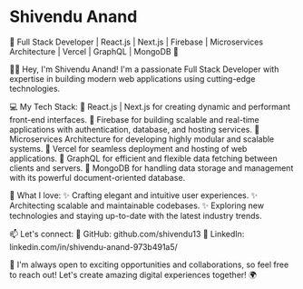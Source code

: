 # Shivendu Anand
🚀 Full Stack Developer | React.js | Next.js | Firebase | Microservices Architecture | Vercel | GraphQL | MongoDB 🌱

👨‍💻 Hey, I'm Shivendu Anand! I'm a passionate Full Stack Developer with expertise in building modern web applications using cutting-edge technologies.

💻 My Tech Stack:
🔹 React.js | Next.js for creating dynamic and performant front-end interfaces.
🔹 Firebase for building scalable and real-time applications with authentication, database, and hosting services.
🔹 Microservices Architecture for developing highly modular and scalable systems.
🔹 Vercel for seamless deployment and hosting of web applications.
🔹 GraphQL for efficient and flexible data fetching between clients and servers.
🔹 MongoDB for handling data storage and management with its powerful document-oriented database.

🌟 What I love:
✨ Crafting elegant and intuitive user experiences.
✨ Architecting scalable and maintainable codebases.
✨ Exploring new technologies and staying up-to-date with the latest industry trends.

📫 Let's connect:
🔗 GitHub: github.com/shivendu13
🔗 LinkedIn: linkedin.com/in/shivendu-anand-973b491a5/

🎯 I'm always open to exciting opportunities and collaborations, so feel free to reach out! Let's create amazing digital experiences together! 🌍
